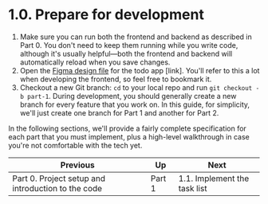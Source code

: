 # 1.0. Prepare for development

1. Make sure you can run both the frontend and backend as described in Part 0. You don't need to keep them running while you write code, although it's usually helpful—both the frontend and backend will automatically reload when you save changes.
2. Open the [Figma design file](https://www.figma.com/file/8eRDNyOrYRgyN7NNb0mIXA/Onboarding-Todo-App) for the todo app [link]. You'll refer to this a lot when developing the frontend, so feel free to bookmark it.
3. Checkout a new Git branch: `cd` to your local repo and run `git checkout -b part-1`. During development, you should generally create a new branch for every feature that you work on. In this guide, for simplicity, we'll just create one branch for Part 1 and another for Part 2.

In the following sections, we'll provide a fairly complete specification for each part that you must implement, plus a high-level walkthrough in case you're not comfortable with the tech yet.

| Previous                                           | Up     | Next                         |
| -------------------------------------------------- | ------ | ---------------------------- |
| Part 0. Project setup and introduction to the code | Part 1 | 1.1. Implement the task list |
